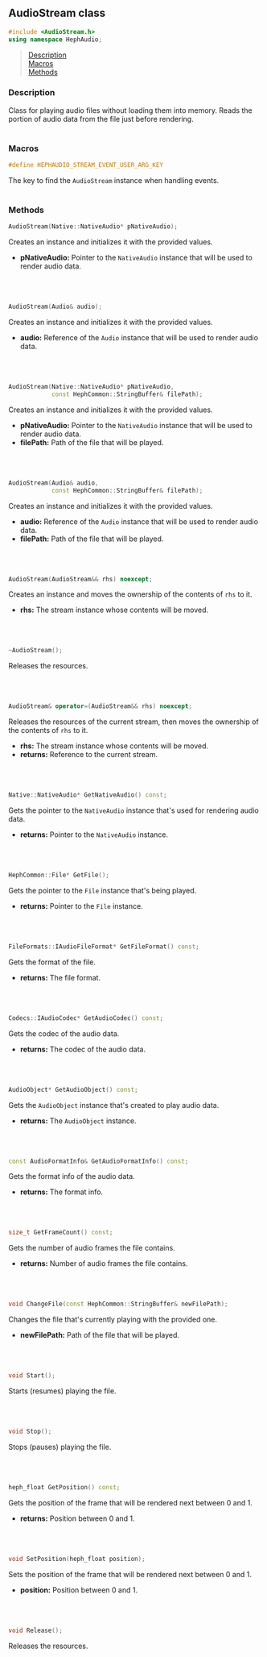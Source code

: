 ## AudioStream class
```c++
#include <AudioStream.h>
using namespace HephAudio;
```

> [Description](#description)<br>
[Macros](#macros)<br>
[Methods](#methods)


### Description
Class for playing audio files without loading them into memory. 
Reads the portion of audio data from the file just before rendering.
<br><br>

### Macros

```c++
#define HEPHAUDIO_STREAM_EVENT_USER_ARG_KEY
```
The key to find the ``AudioStream`` instance when handling events.
<br><br>

### Methods
```c++
AudioStream(Native::NativeAudio* pNativeAudio);
```
Creates an instance and initializes it with the provided values.
- **pNativeAudio:** Pointer to the ``NativeAudio`` instance that will be used to render audio data.
<br><br><br><br>

```c++
AudioStream(Audio& audio);
```
Creates an instance and initializes it with the provided values.
- **audio:** Reference of the ``Audio`` instance that will be used to render audio data.
<br><br><br><br>

```c++
AudioStream(Native::NativeAudio* pNativeAudio,
            const HephCommon::StringBuffer& filePath);
```
Creates an instance and initializes it with the provided values.
- **pNativeAudio:** Pointer to the ``NativeAudio`` instance that will be used to render audio data.
- **filePath:** Path of the file that will be played.
<br><br><br><br>

```c++
AudioStream(Audio& audio,
            const HephCommon::StringBuffer& filePath);
```
Creates an instance and initializes it with the provided values.
- **audio:** Reference of the ``Audio`` instance that will be used to render audio data.
- **filePath:** Path of the file that will be played.
<br><br><br><br>

```c++
AudioStream(AudioStream&& rhs) noexcept;
```
Creates an instance and moves the ownership of the contents of ``rhs`` to it.
- **rhs:** The stream instance whose contents will be moved.
<br><br><br><br>

```c++
~AudioStream();
```
Releases the resources.
<br><br><br><br>

```c++
AudioStream& operator=(AudioStream&& rhs) noexcept;
```
Releases the resources of the current stream, then moves the ownership of the contents of ``rhs`` to it.
- **rhs:** The stream instance whose contents will be moved.
- **returns:** Reference to the current stream.
<br><br><br><br>

```c++
Native::NativeAudio* GetNativeAudio() const;
```
Gets the pointer to the ``NativeAudio`` instance that's used for rendering audio data.
- **returns:** Pointer to the ``NativeAudio`` instance.
<br><br><br><br>

```c++
HephCommon::File* GetFile();
```
Gets the pointer to the ``File`` instance that's being played.
- **returns:** Pointer to the ``File`` instance.
<br><br><br><br>

```c++
FileFormats::IAudioFileFormat* GetFileFormat() const;
```
Gets the format of the file.
- **returns:** The file format.
<br><br><br><br>

```c++
Codecs::IAudioCodec* GetAudioCodec() const;
```
Gets the codec of the audio data.
- **returns:** The codec of the audio data.
<br><br><br><br>

```c++
AudioObject* GetAudioObject() const;
```
Gets the ``AudioObject`` instance that's created to play audio data.
- **returns:** The ``AudioObject`` instance.
<br><br><br><br>

```c++
const AudioFormatInfo& GetAudioFormatInfo() const;
```
Gets the format info of the audio data.
- **returns:** The format info.
<br><br><br><br>

```c++
size_t GetFrameCount() const;
```
Gets the number of audio frames the file contains.
- **returns:** Number of audio frames the file contains.
<br><br><br><br>

```c++
void ChangeFile(const HephCommon::StringBuffer& newFilePath);
```
Changes the file that's currently playing with the provided one.
- **newFilePath:** Path of the file that will be played.
<br><br><br><br>

```c++
void Start();
```
Starts (resumes) playing the file.
<br><br><br><br>

```c++
void Stop();
```
Stops (pauses) playing the file.
<br><br><br><br>

```c++
heph_float GetPosition() const;
```
Gets the position of the frame that will be rendered next between 0 and 1.
- **returns:** Position between 0 and 1.
<br><br><br><br>

```c++
void SetPosition(heph_float position);
```
Sets the position of the frame that will be rendered next between 0 and 1.
- **position:** Position between 0 and 1.
<br><br><br><br>

```c++
void Release();
```
Releases the resources.
<br><br><br><br>

